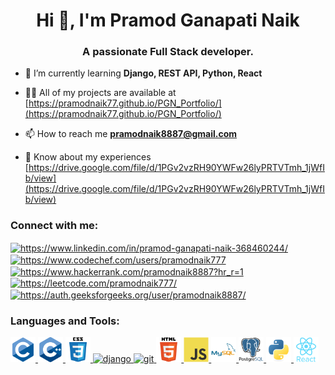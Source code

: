 <h1 align="center">Hi 👋, I'm Pramod Ganapati Naik</h1>
<h3 align="center">A passionate Full Stack developer.</h3>

- 🌱 I’m currently learning **Django, REST API, Python, React**

- 👨‍💻 All of my projects are available at [https://pramodnaik77.github.io/PGN_Portfolio/](https://pramodnaik77.github.io/PGN_Portfolio/)

- 📫 How to reach me **pramodnaik8887@gmail.com**

- 📄 Know about my experiences [https://drive.google.com/file/d/1PGv2vzRH90YWFw26lyPRTVTmh_1jWfIb/view](https://drive.google.com/file/d/1PGv2vzRH90YWFw26lyPRTVTmh_1jWfIb/view)

<h3 align="left">Connect with me:</h3>
<p align="left">
<a href="https://linkedin.com/in/https://www.linkedin.com/in/pramod-ganapati-naik-368460244/" target="blank"><img align="center" src="https://raw.githubusercontent.com/rahuldkjain/github-profile-readme-generator/master/src/images/icons/Social/linked-in-alt.svg" alt="https://www.linkedin.com/in/pramod-ganapati-naik-368460244/" height="30" width="40" /></a>
<a href="https://www.codechef.com/users/https://www.codechef.com/users/pramodnaik777" target="blank"><img align="center" src="https://cdn.jsdelivr.net/npm/simple-icons@3.1.0/icons/codechef.svg" alt="https://www.codechef.com/users/pramodnaik777" height="30" width="40" /></a>
<a href="https://www.hackerrank.com/https://www.hackerrank.com/pramodnaik8887?hr_r=1" target="blank"><img align="center" src="https://raw.githubusercontent.com/rahuldkjain/github-profile-readme-generator/master/src/images/icons/Social/hackerrank.svg" alt="https://www.hackerrank.com/pramodnaik8887?hr_r=1" height="30" width="40" /></a>
<a href="https://www.leetcode.com/https://leetcode.com/pramodnaik777/" target="blank"><img align="center" src="https://raw.githubusercontent.com/rahuldkjain/github-profile-readme-generator/master/src/images/icons/Social/leet-code.svg" alt="https://leetcode.com/pramodnaik777/" height="30" width="40" /></a>
<a href="https://auth.geeksforgeeks.org/user/https://auth.geeksforgeeks.org/user/pramodnaik8887/" target="blank"><img align="center" src="https://raw.githubusercontent.com/rahuldkjain/github-profile-readme-generator/master/src/images/icons/Social/geeks-for-geeks.svg" alt="https://auth.geeksforgeeks.org/user/pramodnaik8887/" height="30" width="40" /></a>
</p>

<h3 align="left">Languages and Tools:</h3>
<p align="left"> <a href="https://www.cprogramming.com/" target="_blank" rel="noreferrer"> <img src="https://raw.githubusercontent.com/devicons/devicon/master/icons/c/c-original.svg" alt="c" width="40" height="40"/> </a> <a href="https://www.w3schools.com/cpp/" target="_blank" rel="noreferrer"> <img src="https://raw.githubusercontent.com/devicons/devicon/master/icons/cplusplus/cplusplus-original.svg" alt="cplusplus" width="40" height="40"/> </a> <a href="https://www.w3schools.com/css/" target="_blank" rel="noreferrer"> <img src="https://raw.githubusercontent.com/devicons/devicon/master/icons/css3/css3-original-wordmark.svg" alt="css3" width="40" height="40"/> </a> <a href="https://www.djangoproject.com/" target="_blank" rel="noreferrer"> <img src="https://cdn.worldvectorlogo.com/logos/django.svg" alt="django" width="40" height="40"/> </a> <a href="https://git-scm.com/" target="_blank" rel="noreferrer"> <img src="https://www.vectorlogo.zone/logos/git-scm/git-scm-icon.svg" alt="git" width="40" height="40"/> </a> <a href="https://www.w3.org/html/" target="_blank" rel="noreferrer"> <img src="https://raw.githubusercontent.com/devicons/devicon/master/icons/html5/html5-original-wordmark.svg" alt="html5" width="40" height="40"/> </a> <a href="https://developer.mozilla.org/en-US/docs/Web/JavaScript" target="_blank" rel="noreferrer"> <img src="https://raw.githubusercontent.com/devicons/devicon/master/icons/javascript/javascript-original.svg" alt="javascript" width="40" height="40"/> </a> <a href="https://www.mysql.com/" target="_blank" rel="noreferrer"> <img src="https://raw.githubusercontent.com/devicons/devicon/master/icons/mysql/mysql-original-wordmark.svg" alt="mysql" width="40" height="40"/> </a> <a href="https://www.postgresql.org" target="_blank" rel="noreferrer"> <img src="https://raw.githubusercontent.com/devicons/devicon/master/icons/postgresql/postgresql-original-wordmark.svg" alt="postgresql" width="40" height="40"/> </a> <a href="https://www.python.org" target="_blank" rel="noreferrer"> <img src="https://raw.githubusercontent.com/devicons/devicon/master/icons/python/python-original.svg" alt="python" width="40" height="40"/> </a> <a href="https://reactjs.org/" target="_blank" rel="noreferrer"> <img src="https://raw.githubusercontent.com/devicons/devicon/master/icons/react/react-original-wordmark.svg" alt="react" width="40" height="40"/> </a> </p>
